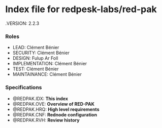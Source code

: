 # Index file for redpesk-labs/red-pak

.VERSION: 2.2.3

### Roles

- LEAD: Clément Bénier
- SECURITY: Clément Bénier
- DESIGN: Fulup Ar Foll
- IMPLEMENTATION: Clément Bénier
- TEST: Clément Bénier
- MAINTAINANCE: Clément Bénier

### Specifications

- @REDPAK.IDX: **This index**
- @REDPAK.OVE: **Overview of RED-PAK**
- @REDPAK.HRQ: **High level requirements**
- @REDPAK.CNF: **Rednode configuration**
- @REDPAK.RVH: **Review history**

